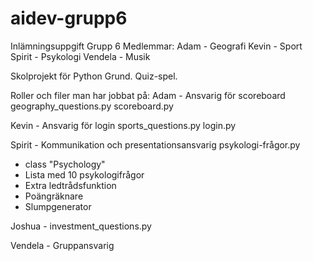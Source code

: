 # aidev-grupp6
Inlämningsuppgift Grupp 6
Medlemmar:
Adam - Geografi 
Kevin - Sport
Spirit - Psykologi
Vendela - Musik

Skolprojekt för Python Grund.
Quiz-spel.

Roller och filer man har jobbat på:
Adam -  Ansvarig för scoreboard
geography_questions.py
scoreboard.py

Kevin - Ansvarig för login
sports_questions.py
login.py

Spirit - Kommunikation och presentationsansvarig
psykologi-frågor.py
- class "Psychology"
- Lista med 10 psykologifrågor
- Extra ledtrådsfunktion
- Poängräknare
- Slumpgenerator
  
Joshua - 
investment_questions.py

Vendela - Gruppansvarig

